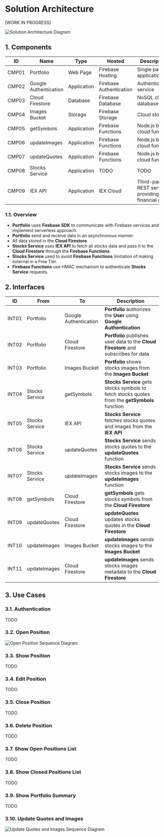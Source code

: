 # Solution Architecture

[WORK IN PROGRESS]

![Solution Architecture Diagram](https://raw.githubusercontent.com/loginov-rocks/Portfolio/master/docs/diagrams/Solution-Architecture.png)

## 1. Components

| ID | Name | Type | Hosted | Description |
| --- | --- | --- | --- | --- |
| CMP01 | Portfolio | Web Page | Firebase Hosting | Single page application |
| CMP02 | Google Authentication | Application | Firebase Authentication | Authentication service |
| CMP03 | Cloud Firestore | Database | Firebase Database | NoSQL cloud database |
| CMP04 | Images Bucket | Storage | Firebase Storage | Cloud storage |
| CMP05 | getSymbols | Application | Firebase Functions | Node.js based cloud function |
| CMP06 | updateImages | Application | Firebase Functions | Node.js based cloud function |
| CMP07 | updateQuotes | Application | Firebase Functions | Node.js based cloud function |
| CMP08 | Stocks Service | Application | TODO | TODO |
| CMP09 | IEX API | Application | IEX Cloud | Third-party REST service providing financial data |

### 1.1. Overview

* **Portfolio** uses **Firebase SDK** to communicate with Firebase services and implement serverless approach.
* **Portfolio** send and receive data in an asynchronous manner.
* All data stored in the **Cloud Firestore**.
* **Stocks Service** uses **IEX API** to fetch all stocks data and pass it to the **Cloud Firestore** through the **Firebase Functions**.
* **Stocks Service** used to avoid **Firebase Functions** limitation of making external in a Free Tier.
* **Firebase Functions** use HMAC mechanism to authenticate **Stocks Service** requests.

## 2. Interfaces

| ID | From | To | Description |
| --- | --- | --- | --- |
| INT01 | Portfolio | Google Authentication | **Portfolio** authorizes the **User** using **Google Authentication** |
| INT02 | Portfolio | Cloud Firestore | **Portfolio** publishes user data to the **Cloud Firestore** and subscribes for data |
| INT03 | Portfolio | Images Bucket | **Portfolio** shows stocks images from the **Images Bucket** |
| INT04 | Stocks Service | getSymbols | **Stocks Service** gets stocks symbols to fetch stocks quotes from the **getSymbols** function |
| INT05 | Stocks Service | IEX API | **Stocks Service** fetches stocks quotes and images from the **IEX API** |
| INT06 | Stocks Service | updateQuotes | **Stocks Service** sends stocks quotes to the **updateQuotes** function |
| INT07 | Stocks Service | updateImages | **Stocks Service** sends stocks images to the **updateImages** function |
| INT08 | getSymbols | Cloud Firestore | **getSymbols** gets stocks symbols from the **Cloud Firestore** |
| INT09 | updateQuotes | Cloud Firestore | **updateQuotes** updates stocks quotes in the **Cloud Firestore** |
| INT10 | updateImages | Images Bucket | **updateImages** sends stocks images to the **Images Bucket** |
| INT11 | updateImages | Cloud Firestore | **updateImages** sends stocks images metadata to the **Cloud Firestore** |

## 3. Use Cases

### 3.1. Authentication

TODO

### 3.2. Open Position

![Open Position Sequence Diagram](https://raw.githubusercontent.com/loginov-rocks/Portfolio/master/docs/diagrams/Sequence-Open-Position.png)

### 3.3. Show Position

TODO

### 3.4. Edit Position

TODO

### 3.5. Close Position

TODO

### 3.6. Delete Position

TODO

### 3.7. Show Open Positions List

TODO

### 3.8. Show Closed Positions List

TODO

### 3.9. Show Portfolio Summary

TODO

### 3.10. Update Quotes and Images

![Update Quotes and Images Sequence Diagram](https://raw.githubusercontent.com/loginov-rocks/Portfolio/master/docs/diagrams/Sequence-Update-Quotes-and-Images.png)
